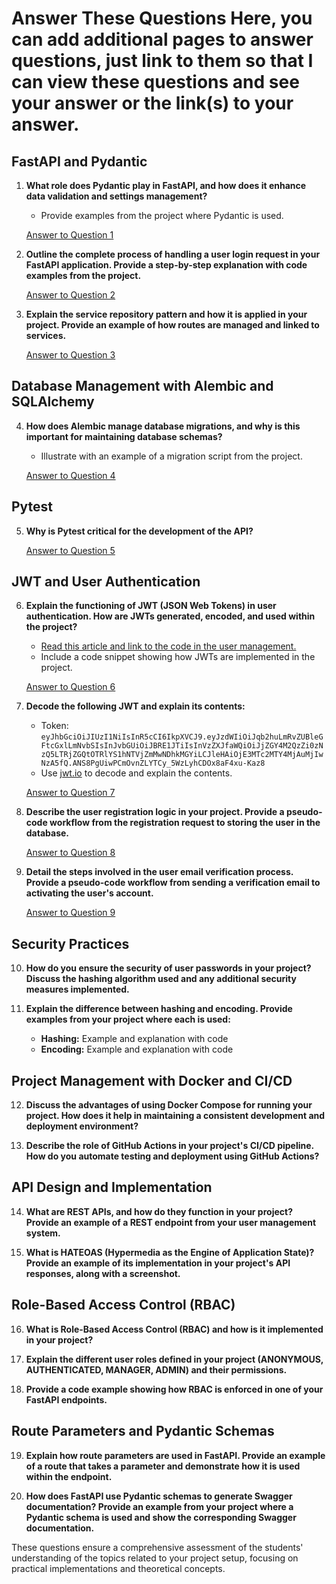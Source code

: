 # Answer These Questions Here, you can add additional pages to answer questions, just link to them so that I can view these questions and see your answer or the link(s) to your answer.

## FastAPI and Pydantic

1. **What role does Pydantic play in FastAPI, and how does it enhance data validation and settings management?**
   - Provide examples from the project where Pydantic is used.

   [Answer to Question 1](homework02_answers/01_FastAPI_and_Pydantic.md)

2. **Outline the complete process of handling a user login request in your FastAPI application. Provide a step-by-step explanation with code examples from the project.**

   [Answer to Question 2](homework02_answers/02_FastAPI_and_Pydantic.md)

3. **Explain the service repository pattern and how it is applied in your project. Provide an example of how routes are managed and linked to services.**

   [Answer to Question 3](homework02_answers/03_FastAPI_and_Pydantic.md)

## Database Management with Alembic and SQLAlchemy

4. **How does Alembic manage database migrations, and why is this important for maintaining database schemas?**
   - Illustrate with an example of a migration script from the project.

   [Answer to Question 4](homework02_answers/04_Database_Management_with_Alembic_and_SQLAlchemy.md)

## Pytest

5. **Why is Pytest critical for the development of the API?**

   [Answer to Question 5](homework02_answers/05_Pytest.md)

## JWT and User Authentication

6. **Explain the functioning of JWT (JSON Web Tokens) in user authentication. How are JWTs generated, encoded, and used within the project?**
   - [Read this article and link to the code in the user management.](https://supertokens.com/blog/what-is-jwt)
   - Include a code snippet showing how JWTs are implemented in the project.

   [Answer to Question 6](homework02_answers/06_JWT_and_User_Authentication.md)

7. **Decode the following JWT and explain its contents:**
   - Token: `eyJhbGciOiJIUzI1NiIsInR5cCI6IkpXVCJ9.eyJzdWIiOiJqb2huLmRvZUBleGFtcGxlLmNvbSIsInJvbGUiOiJBRE1JTiIsInVzZXJfaWQiOiJjZGY4M2QzZi0zNzQ5LTRjZGQtOTRlYS1hNTVjZmMwNDhkMGYiLCJleHAiOjE3MTc2MTY4MjAuMjIwNzA5fQ.ANS8PgUiwPCmOvnZLYTCy_5WzLyhCDOx8aF4xu-Kaz8`
   - Use [jwt.io](https://jwt.io/) to decode and explain the contents.

   [Answer to Question 7](homework02_answers/07_JWT_and_User_Authentication.md)

8. **Describe the user registration logic in your project. Provide a pseudo-code workflow from the registration request to storing the user in the database.**

   [Answer to Question 8](homework02_answers/08_JWT_and_User_Authentication.md)

9. **Detail the steps involved in the user email verification process. Provide a pseudo-code workflow from sending a verification email to activating the user's account.**

   [Answer to Question 9](homework02_answers/09_JWT_and_User_Authentication.md)

## Security Practices

10. **How do you ensure the security of user passwords in your project? Discuss the hashing algorithm used and any additional security measures implemented.**

11. **Explain the difference between hashing and encoding. Provide examples from your project where each is used:**
    - **Hashing:** Example and explanation with code
    - **Encoding:** Example and explanation with code

## Project Management with Docker and CI/CD

12. **Discuss the advantages of using Docker Compose for running your project. How does it help in maintaining a consistent development and deployment environment?**

13. **Describe the role of GitHub Actions in your project's CI/CD pipeline. How do you automate testing and deployment using GitHub Actions?**

## API Design and Implementation

14. **What are REST APIs, and how do they function in your project? Provide an example of a REST endpoint from your user management system.**

15. **What is HATEOAS (Hypermedia as the Engine of Application State)? Provide an example of its implementation in your project's API responses, along with a screenshot.**

## Role-Based Access Control (RBAC)

16. **What is Role-Based Access Control (RBAC) and how is it implemented in your project?**

17. **Explain the different user roles defined in your project (ANONYMOUS, AUTHENTICATED, MANAGER, ADMIN) and their permissions.**

18. **Provide a code example showing how RBAC is enforced in one of your FastAPI endpoints.**

## Route Parameters and Pydantic Schemas

19. **Explain how route parameters are used in FastAPI. Provide an example of a route that takes a parameter and demonstrate how it is used within the endpoint.**

20. **How does FastAPI use Pydantic schemas to generate Swagger documentation? Provide an example from your project where a Pydantic schema is used and show the corresponding Swagger documentation.**

These questions ensure a comprehensive assessment of the students' understanding of the topics related to your project setup, focusing on practical implementations and theoretical concepts.